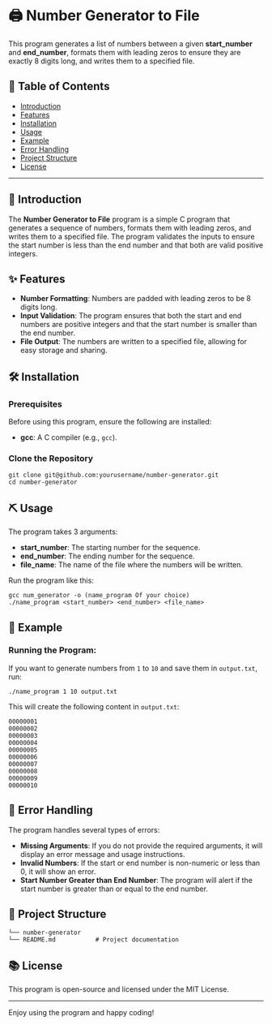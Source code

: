 <!DOCTYPE html>
<html lang="en">
<head>
  <meta charset="UTF-8">
  <meta name="viewport" content="width=device-width, initial-scale=1.0">
</head>
<body>
  <h1>🖨️ Number Generator to File</h1>

  <p>This program generates a list of numbers between a given <strong>start_number</strong> and <strong>end_number</strong>, formats them with leading zeros to ensure they are exactly 8 digits long, and writes them to a specified file.</p>

  <h2>📜 Table of Contents</h2>
  <ul>
    <li><a href="#introduction">Introduction</a></li>
    <li><a href="#features">Features</a></li>
    <li><a href="#installation">Installation</a></li>
    <li><a href="#usage">Usage</a></li>
    <li><a href="#example">Example</a></li>
    <li><a href="#error-handling">Error Handling</a></li>
    <li><a href="#project-structure">Project Structure</a></li>
    <li><a href="#license">License</a></li>
  </ul>

  <hr />

  <h2 id="introduction">🌟 Introduction</h2>
  <p>The <strong>Number Generator to File</strong> program is a simple C program that generates a sequence of numbers, formats them with leading zeros, and writes them to a specified file. The program validates the inputs to ensure the start number is less than the end number and that both are valid positive integers.</p>

  <h2 id="features">✨ Features</h2>
  <ul>
    <li><strong>Number Formatting</strong>: Numbers are padded with leading zeros to be 8 digits long.</li>
    <li><strong>Input Validation</strong>: The program ensures that both the start and end numbers are positive integers and that the start number is smaller than the end number.</li>
    <li><strong>File Output</strong>: The numbers are written to a specified file, allowing for easy storage and sharing.</li>
  </ul>

  <h2 id="installation">🛠 Installation</h2>
  <h3>Prerequisites</h3>
  <p>Before using this program, ensure the following are installed:</p>
  <ul>
    <li><strong>gcc</strong>: A C compiler (e.g., <code>gcc</code>).</li>
  </ul>

  <h3>Clone the Repository</h3>
  <pre><code>git clone git@github.com:yourusername/number-generator.git
cd number-generator</code></pre>

  <h2 id="usage">⛏ Usage</h2>
  <p>The program takes 3 arguments:</p>
  <ul>
    <li><strong>start_number</strong>: The starting number for the sequence.</li>
    <li><strong>end_number</strong>: The ending number for the sequence.</li>
    <li><strong>file_name</strong>: The name of the file where the numbers will be written.</li>
  </ul>
  <p>Run the program like this:</p>
  <pre><code>gcc num_generator -o (name_program Of your choice)
./name_program &lt;start_number&gt; &lt;end_number&gt; &lt;file_name&gt;</code></pre>

  <h2 id="example">📝 Example</h2>
  <h3>Running the Program:</h3>
  <p>If you want to generate numbers from <code>1</code> to <code>10</code> and save them in <code>output.txt</code>, run:</p>
  <pre><code>./name_program 1 10 output.txt</code></pre>
  <p>This will create the following content in <code>output.txt</code>:</p>
  <pre><code>00000001
00000002
00000003
00000004
00000005
00000006
00000007
00000008
00000009
00000010</code></pre>

  <h2 id="error-handling">🚨 Error Handling</h2>
  <p>The program handles several types of errors:</p>
  <ul>
    <li><strong>Missing Arguments</strong>: If you do not provide the required arguments, it will display an error message and usage instructions.</li>
    <li><strong>Invalid Numbers</strong>: If the start or end number is non-numeric or less than 0, it will show an error.</li>
    <li><strong>Start Number Greater than End Number</strong>: The program will alert if the start number is greater than or equal to the end number.</li>
  </ul>

  <h2 id="project-structure">📁 Project Structure</h2>
  <pre><code>└── number-generator
└── README.md           # Project documentation</code></pre>

  <h2 id="license">📚 License</h2>
  <p>This program is open-source and licensed under the MIT License.</p>

  <hr />

  <p>Enjoy using the program and happy coding!</p>
</body>
</html>
